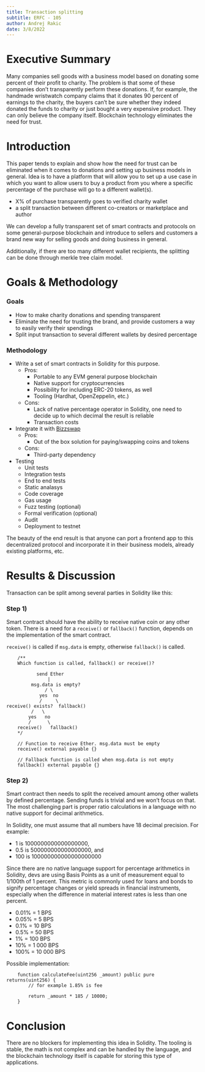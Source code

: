 ```yaml
---
title: Transaction splitting
subtitle: ERFC - 105
author: Andrej Rakic
date: 3/8/2022  
---
```


# Executive Summary

Many companies sell goods with a business model based on donating some
percent of their profit to charity. The problem is that some of these
companies don’t transparently perform these donations. If, for example,
the handmade wristwatch company claims that it donates 90 percent of
earnings to the charity, the buyers can’t be sure whether they indeed
donated the funds to charity or just bought a very expensive product.
They can only believe the company itself. Blockchain technology
eliminates the need for trust.

# Introduction

This paper tends to explain and show how the need for trust can be
eliminated when it comes to donations and setting up business models in
general. Idea is to have a platform that will allow you to set up a use
case in which you want to allow users to buy a product from you where a
specific percentage of the purchase will go to a different wallet(s).

-   X% of purchase transparently goes to verified charity wallet
-   a split transaction between different co-creators or marketplace and
    author

We can develop a fully transparent set of smart contracts and protocols
on some general-purpose blockchain and introduce to sellers and
customers a brand new way for selling goods and doing business in
general.

Additionally, if there are too many different wallet recipients, the
splitting can be done through merkle tree claim model.

# Goals & Methodology

### Goals

-   How to make charity donations and spending transparent
-   Eliminate the need for trusting the brand, and provide customers a
    way to easily verify their spendings
-   Split input transaction to several different wallets by desired
    percentage

### Methodology

-   Write a set of smart contracts in Solidity for this purpose.
    -   Pros:
        -   Portable to any EVM general purpose blockchain
        -   Native support for cryptocurrencies
        -   Possibility for including ERC-20 tokens, as well
        -   Tooling (Hardhat, OpenZeppelin, etc.)
    -   Cons:
        -   Lack of native percentage operator in Solidity, one need to
            decide up to which decimal the result is reliable
        -   Transaction costs
-   Integrate it with [Bizzswap](https://www.npmjs.com/package/bizzswap)
    -   Pros:
        -   Out of the box solution for paying/swapping coins and tokens
    -   Cons:
        -   Third-party dependency
-   Testing
    -   Unit tests
    -   Integration tests
    -   End to end tests
    -   Static analasys
    -   Code coverage
    -   Gas usage
    -   Fuzz testing (optional)
    -   Formal verification (optional)
    -   Audit
    -   Deployment to testnet

The beauty of the end result is that anyone can port a frontend app to
this decentralized protocol and incorporate it in their business models,
already existing platforms, etc.

# Results & Discussion

Transaction can be split among several parties in Solidity like this:

### Step 1)

Smart contract should have the ability to receive native coin or any
other token. There is a need for a `receive()` or `fallback()` function,
depends on the implementation of the smart contract.

`receive()` is called if `msg.data` is empty, otherwise `fallback()` is
called.

``` solidity
    /**
    Which function is called, fallback() or receive()?

           send Ether
               |
         msg.data is empty?
              / \
            yes  no
            /     \
receive() exists?  fallback()
         /   \
        yes   no
        /      \
    receive()   fallback()
    */

    // Function to receive Ether. msg.data must be empty
    receive() external payable {}

    // Fallback function is called when msg.data is not empty
    fallback() external payable {}
```

### Step 2)

Smart contract then needs to split the received amount among other
wallets by defined percentage. Sending funds is trivial and we won’t
focus on that. The most challenging part is proper ratio calculations in
a language with no native support for decimal arithmetics.

In Solidity, one must assume that all numbers have 18 decimal precision.
For example:

-   1 is 1000000000000000000,
-   0.5 is 500000000000000000, and
-   100 is 100000000000000000000

Since there are no native language support for percentage arithmetics in
Solidity, devs are using Basis Points as a unit of measurement equal to
1/100th of 1 percent. This metric is commonly used for loans and bonds
to signify percentage changes or yield spreads in financial instruments,
especially when the difference in material interest rates is less than
one percent.

-   0.01% = 1 BPS
-   0.05% = 5 BPS
-   0.1% = 10 BPS
-   0.5% = 50 BPS
-   1% = 100 BPS
-   10% = 1 000 BPS
-   100% = 10 000 BPS

Possible implementation:

```solidity
    function calculateFee(uint256 _amount) public pure returns(uint256) {
        // for example 1.85% is fee

        return _amount * 185 / 10000;
    }
```

# Conclusion

There are no blockers for implementing this idea in Solidity. The
tooling is stable, the math is not complex and can be handled by the
language, and the blockchain technology itself is capable for storing
this type of applications.
